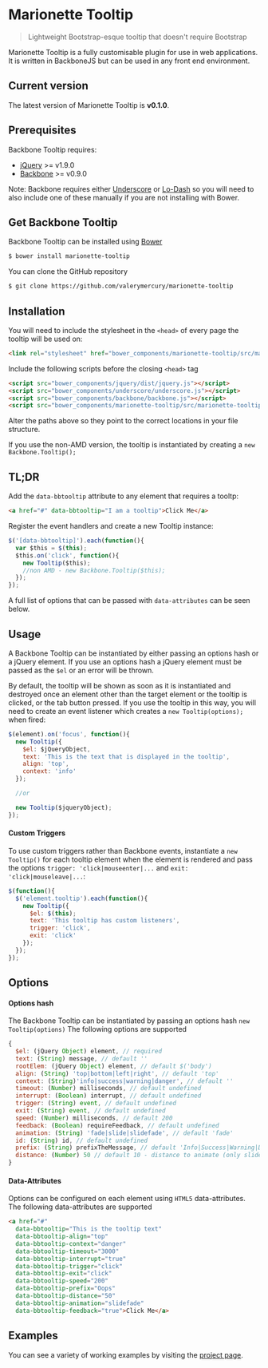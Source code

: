 # Marionette Tooltip

> Lightweight Bootstrap-esque tooltip that doesn't require Bootstrap

Marionette Tooltip is a fully customisable plugin for use in web applications. It is written in BackboneJS but can be used in any front end environment.

## Current version
The latest version of Marionette Tooltip is **v0.1.0**.

## Prerequisites
Backbone Tooltip requires:
* [jQuery](http://jquery.com/) >= v1.9.0
* [Backbone](http://backbonejs.org) >= v0.9.0

Note: Backbone requires either [Underscore](http://underscorejs.org/) or [Lo-Dash](http://lodash.com/) so you will need to also include one of these manually if you are not installing with Bower.

## Get Backbone Tooltip
Backbone Tooltip can be installed using [Bower](http://bower.io/)

```bash
$ bower install marionette-tooltip
```

You can clone the GitHub repository

```bash
$ git clone https://github.com/valerymercury/marionette-tooltip
```

## Installation
You will need to include the stylesheet in the `<head>` of every page the tooltip will be used on:

```html
<link rel="stylesheet" href="bower_components/marionette-tooltip/src/marionette-tooltip.css">
```

Include the following scripts before the closing `<head>` tag

```html
<script src="bower_components/jquery/dist/jquery.js"></script>
<script src="bower_components/underscore/underscore.js"></script>
<script src="bower_components/backbone/backbone.js"></script>
<script src="bower_components/marionette-tooltip/src/marionette-tooltip.js"></script>
```

Alter the paths above so they point to the correct locations in your file structure.

If you use the non-AMD version, the tooltip is instantiated by creating a `new Backbone.Tooltip();`

## TL;DR
Add the `data-bbtooltip` attribute to any element that requires a tooltp:

```html
<a href="#" data-bbtooltip="I am a tooltip">Click Me</a>
```

Register the event handlers and create a new Tooltip instance:

```js
$('[data-bbtooltip]').each(function(){
  var $this = $(this);
  $this.on('click', function(){
    new Tooltip($this);
    //non AMD - new Backbone.Tooltip($this);
  });
});
```

A full list of options that can be passed with `data-attributes` can be seen below.

## Usage
A Backbone Tooltip can be instantiated by either passing an options hash or a jQuery element. If you use an options hash a jQuery element must be passed as the `$el` or an error will be thrown.

By default, the tooltip will be shown as soon as it is instantiated and destroyed once an element other than the target element or the tooltip is clicked, or the tab button pressed. If you use the tooltip in this way, you will need to create an event listener which creates a `new Tooltip(options);` when fired:

```js
$(element).on('focus', function(){
  new Tooltip({
    $el: $jQueryObject,
    text: 'This is the text that is displayed in the tooltip',
    align: 'top',
    context: 'info'
  });

  //or

  new Tooltip($jqueryObject);
});
```

#### Custom Triggers
To use custom triggers rather than Backbone events, instantiate a `new Tooltip()` for each tooltip element when the element is rendered and pass the options `trigger: 'click|mouseenter|...` and `exit: 'click|mouseleave|...`:

```js
$(function(){
  $('element.tooltip').each(function(){
    new Tooltip({
      $el: $(this);
      text: 'This tooltip has custom listeners',
      trigger: 'click',
      exit: 'click'
    });
  });
});
```

## Options
#### Options hash
The Backbone Tooltip can be instantiated by passing an options hash `new Tooltip(options)` The following options are supported

```js
{
  $el: (jQuery Object) element, // required
  text: (String) message, // default ''
  rootElem: (jQuery Object) element, // default $('body')
  align: (String) 'top|bottom|left|right', // default 'top'
  context: (String)'info|success|warning|danger', // default ''
  timeout: (Number) milliseconds, // default undefined
  interrupt: (Boolean) interrupt, // default undefined
  trigger: (String) event, // default undefined
  exit: (String) event, // default undefined
  speed: (Number) milliseconds, // default 200
  feedback: (Boolean) requireFeedback, // default undefined
  animation: (String) 'fade|slide|slidefade', // default 'fade'
  id: (String) id, // default undefined
  prefix: (String) prefixTheMessage, // default 'Info|Success|Warning|Danger' depending on context
  distance: (Number) 50 // default 10 - distance to animate (only slidefade)
}
```

#### Data-Attributes
Options can be configured on each element using `HTML5` data-attributes. The following data-attributes are supported

```html
<a href="#"
  data-bbtooltip="This is the tooltip text"
  data-bbtooltip-align="top"
  data-bbtooltip-context="danger"
  data-bbtooltip-timeout="3000"
  data-bbtooltip-interrupt="true"
  data-bbtooltip-trigger="click"
  data-bbtooltip-exit="click"
  data-bbtooltip-speed="200"
  data-bbtooltip-prefix="Oops"
  data-bbtooltip-distance="50"
  data-bbtooltip-animation="slidefade"
  data-bbtooltip-feedback="true">Click Me</a>
```

## Examples
You can see a variety of working examples by visiting the [project page](http://joefitter.github.io/marionette-tooltip/).
